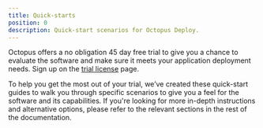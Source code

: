 ```yaml
---
title: Quick-starts
position: 0
description: Quick-start scenarios for Octopus Deploy.
---
```


Octopus offers a no obligation 45 day free trial to give you a chance to evaluate the software and make sure it meets your application deployment needs. Sign up on the [trial license](https://octopus.com/licenses/trial) page.

To help you get the most out of your trial, we’ve created these quick-start guides to walk you through specific scenarios to give you a feel for the software and its capabilities. If you're looking for more in-depth instructions and alternative options, please refer to the relevant sections in the rest of the documentation.
